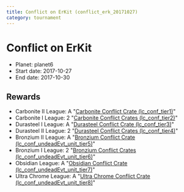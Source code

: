 ```yaml
---
title: Conflict on ErKit (conflict_erk_20171027)
category: tournament
---
```

# Conflict on ErKit

  * Planet: planet6
  * Start date: 2017-10-27
  * End date: 2017-10-30

## Rewards

  * Carbonite II League: A "[Carbonite Conflict Crate (lc_conf_tier1)](lc_conf_tier1.html)"
  * Carbonite I League: 2 "[Carbonite Conflict Crates (lc_conf_tier2)](lc_conf_tier2.html)"
  * Durasteel I League: A "[Durasteel Conflict Crate (lc_conf_tier3)](lc_conf_tier3.html)"
  * Durasteel II League: 2 "[Durasteel Conflict Crates (lc_conf_tier4)](lc_conf_tier4.html)"
  * Bronzium II League: A "[Bronzium Conflict Crate (lc_conf_undeadEvt_unit_tier5)](lc_conf_undeadEvt_unit_tier5.html)"
  * Bronzium I League: 2 "[Bronzium Conflict Crates (lc_conf_undeadEvt_unit_tier6)](lc_conf_undeadEvt_unit_tier6.html)"
  * Obsidian League: A "[Obsidian Conflict Crate (lc_conf_undeadEvt_unit_tier7)](lc_conf_undeadEvt_unit_tier7.html)"
  * Ultra Chrome League: A "[Ultra Chrome Conflict Crate (lc_conf_undeadEvt_unit_tier8)](lc_conf_undeadEvt_unit_tier8.html)"
